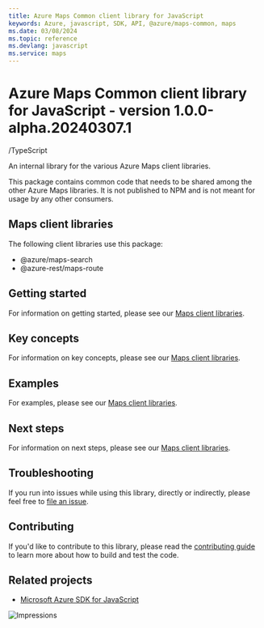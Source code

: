 ```yaml
---
title: Azure Maps Common client library for JavaScript
keywords: Azure, javascript, SDK, API, @azure/maps-common, maps
ms.date: 03/08/2024
ms.topic: reference
ms.devlang: javascript
ms.service: maps
---
```

# Azure Maps Common client library for JavaScript - version 1.0.0-alpha.20240307.1 
/TypeScript

An internal library for the various Azure Maps client libraries.

This package contains common code that needs to be shared among the other Azure Maps libraries. It is not published to NPM and is not meant for usage by any other consumers.

## Maps client libraries

The following client libraries use this package:

- @azure/maps-search
- @azure-rest/maps-route

## Getting started

For information on getting started, please see our [Maps client libraries](#maps-client-libraries).

## Key concepts

For information on key concepts, please see our [Maps client libraries](#maps-client-libraries).

## Examples

For examples, please see our [Maps client libraries](#maps-client-libraries).

## Next steps

For information on next steps, please see our [Maps client libraries](#maps-client-libraries).

## Troubleshooting

If you run into issues while using this library, directly or indirectly, please feel free to [file an issue](https://github.com/Azure/azure-sdk-for-js/issues/new).

## Contributing

If you'd like to contribute to this library, please read the [contributing guide](https://github.com/Azure/azure-sdk-for-js/blob/master/CONTRIBUTING.md) to learn more about how to build and test the code.

## Related projects

- [Microsoft Azure SDK for JavaScript](https://github.com/Azure/azure-sdk-for-js)

![Impressions](https://azure-sdk-impressions.azurewebsites.net/api/impressions/azure-sdk-for-js%2Fsdk%2Fmaps%2Fmaps-common%2FREADME.png)

